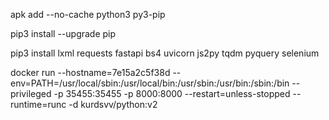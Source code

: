 apk add --no-cache python3 py3-pip


pip3 install --upgrade pip 


pip3 install lxml requests fastapi bs4  uvicorn js2py tqdm pyquery  selenium

docker run --hostname=7e15a2c5f38d --env=PATH=/usr/local/sbin:/usr/local/bin:/usr/sbin:/usr/bin:/sbin:/bin --privileged -p 35455:35455 -p 8000:8000 --restart=unless-stopped --runtime=runc -d kurdsvv/python:v2

